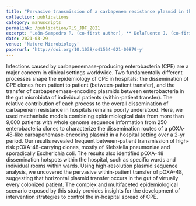 ```yaml
---
title: "Pervasive transmission of a carbapenem resistance plasmid in the gut microbiota of hospitalized patients"
collection: publications
category: manuscripts
permalink: /publication/RLS_JDF_2021
excerpt: 'León-Sampedro R. (co-first author), ** DelaFuente J. (co-first author) **,  Díaz-Agero C., Crellen T., Musicha P., Rodríguez-Beltrán J., de la Vega C., Hernández-García M., López-Fresneña N., Ruiz-Garbajosa P., Cantón R., Cooper B.S., & San Millán A. '
date: 2021-03-29
venue: 'Nature Microbiology'
paperurl: 'http://doi.org/10.1038/s41564-021-00879-y'
---
```


Infections caused by carbapenemase-producing enterobacteria (CPE) are a major concern in clinical settings worldwide. Two fundamentally different processes shape the epidemiology of CPE in hospitals: the dissemination of CPE clones from patient to patient (between-patient transfer), and the transfer of carbapenemase-encoding plasmids between enterobacteria in the gut microbiota of individual patients (within-patient transfer). The relative contribution of each process to the overall dissemination of carbapenem resistance in hospitals remains poorly understood. Here, we used mechanistic models combining epidemiological data from more than 9,000 patients with whole genome sequence information from 250 enterobacteria clones to characterize the dissemination routes of a pOXA-48-like carbapenemase-encoding plasmid in a hospital setting over a 2-yr period. Our results revealed frequent between-patient transmission of high-risk pOXA-48-carrying clones, mostly of Klebsiella pneumoniae and sporadically Escherichia coli. The results also identified pOXA-48 dissemination hotspots within the hospital, such as specific wards and individual rooms within wards. Using high-resolution plasmid sequence analysis, we uncovered the pervasive within-patient transfer of pOXA-48, suggesting that horizontal plasmid transfer occurs in the gut of virtually every colonized patient. The complex and multifaceted epidemiological scenario exposed by this study provides insights for the development of intervention strategies to control the in-hospital spread of CPE.
